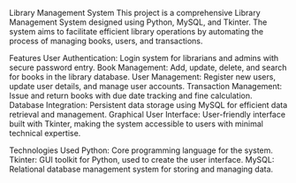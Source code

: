 Library Management System
This project is a comprehensive Library Management System designed using Python, MySQL, and Tkinter. The system aims to facilitate efficient library operations by automating the process of managing books, users, and transactions.

Features
User Authentication: Login system for librarians and admins with secure password entry.
Book Management: Add, update, delete, and search for books in the library database.
User Management: Register new users, update user details, and manage user accounts.
Transaction Management: Issue and return books with due date tracking and fine calculation.
Database Integration: Persistent data storage using MySQL for efficient data retrieval and management.
Graphical User Interface: User-friendly interface built with Tkinter, making the system accessible to users with minimal technical expertise.

Technologies Used
Python: Core programming language for the system.
Tkinter: GUI toolkit for Python, used to create the user interface.
MySQL: Relational database management system for storing and managing data.
